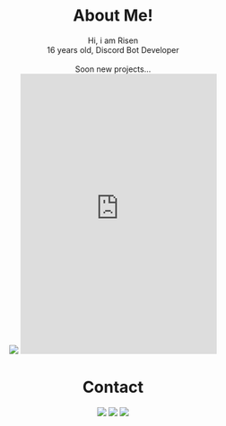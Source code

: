 <div align="center">
  <h1>About Me!</h1>
Hi, i am Risen<br>
16 years old, Discord Bot Developer<br><br>
Soon new projects...

  <br>
    <img src="https://github-readme-stats.vercel.app/api?username=risenjs"> 
  <iframe src="https://discord.com/widget?id=888128756366053406&theme=dark" width="350" height="500" allowtransparency="true" frameborder="0" sandbox="allow-popups allow-popups-to-escape-sandbox allow-same-origin allow-scripts"></iframe>

  <h1>Contact</h1>
  <a href="https://discord.com/users/850128679819804674" target="_blank"><img src="https://shields.io/badge/DISCORD-111111.svg?&style=for-the-badge&logo=discord"></a>
  <a href="https://www.instagram.com/yusuffzm/" target="_blank"><img src="https://shields.io/badge/Instagram-111111.svg?&style=for-the-badge&logo=instagram"></a>
  <a href="https://github.com/risenjs" target="_blank"><img src="https://shields.io/badge/GITHUB-111111.svg?&style=for-the-badge&logo=github"></a>
</div>
